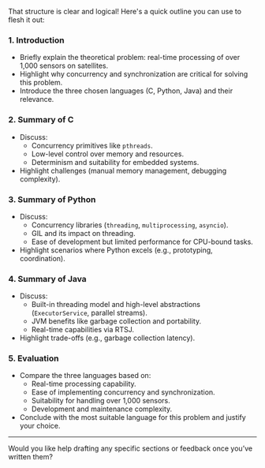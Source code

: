That structure is clear and logical! Here's a quick outline you can use to flesh it out:

### **1. Introduction**
- Briefly explain the theoretical problem: real-time processing of over 1,000 sensors on satellites.
- Highlight why concurrency and synchronization are critical for solving this problem.
- Introduce the three chosen languages (C, Python, Java) and their relevance.

### **2. Summary of C**
- Discuss:
  - Concurrency primitives like `pthreads`.
  - Low-level control over memory and resources.
  - Determinism and suitability for embedded systems.
- Highlight challenges (manual memory management, debugging complexity).

### **3. Summary of Python**
- Discuss:
  - Concurrency libraries (`threading`, `multiprocessing`, `asyncio`).
  - GIL and its impact on threading.
  - Ease of development but limited performance for CPU-bound tasks.
- Highlight scenarios where Python excels (e.g., prototyping, coordination).

### **4. Summary of Java**
- Discuss:
  - Built-in threading model and high-level abstractions (`ExecutorService`, parallel streams).
  - JVM benefits like garbage collection and portability.
  - Real-time capabilities via RTSJ.
- Highlight trade-offs (e.g., garbage collection latency).

### **5. Evaluation**
- Compare the three languages based on:
  - Real-time processing capability.
  - Ease of implementing concurrency and synchronization.
  - Suitability for handling over 1,000 sensors.
  - Development and maintenance complexity.
- Conclude with the most suitable language for this problem and justify your choice.

---

Would you like help drafting any specific sections or feedback once you’ve written them?